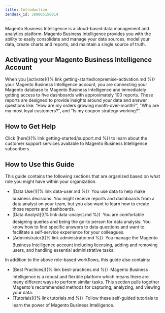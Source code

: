 ```yaml
---
title: Introduction
zendesk_id: 360005150814
---
```


Magento Business Intelligence is a cloud-based data management and analytics platform. Magento Business Intelligence provides you with the ability to easily consolidate and manage your data sources, model your data, create charts and reports, and maintain a single source of truth.

## Activating your Magento Business Intelligence Account

When you [activate]({% link getting-started/onpremise-activation.md %}) your Magento Business Intelligence account, you are connecting your Magento database to Magento Business Intelligence and immediately getting access to five dashboards with approximately 100 reports. These reports are designed to provide insights around your data and answer questions like: “How are my orders growing month-over-month?", "Who are my most loyal customers?", and "Is my coupon strategy working?”.

## How to Get Help

Click [here]({% link getting-started/support.md %}) to learn about the customer support services available to Magento Business Intelligence subscribers.

## How to Use this Guide

This guide contains the following sections that are organized based on what role you might have within your organization.

-  [Data User]({% link data-user.md %}) &#0151; You use data to help make business decisions. You might receive reports and dashboards from a data analyst on your team, but you also want to learn how to create those reports and dashboards.
-  [Data Analyst]({% link data-analyst.md %}) &#0151; You are comfortable designing queries and being the go-to person for data analysis. You know how to find specific answers to data questions and want to facilitate a self-service experience for your colleagues.
-  [Administrator]({% link administrator.md %}) &#0151; You manage the Magento Business Intelligence account including licensing, adding and removing users, and handling essential administrative tasks.

In addition to the above role-based workflows, this guide also contains:

-  [Best Practices]({% link best-practices.md %}) &#0151; Magento Business Intelligence is a robust and flexible platform which means there are many different ways to perform similar tasks. This section pulls together Magento's recommended methods for capturing, analyzing, and viewing your data.
-  [Tutorials]({% link tutorials.md %}) &#0151; Follow these self-guided tutorials to learn the power of Magento Business Intelligence.
